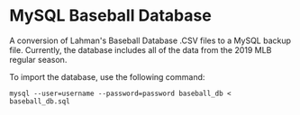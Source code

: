 # MySQL Baseball Database

A conversion of Lahman's Baseball Database .CSV files to a MySQL backup file. Currently, the database includes all of the data from the 2019 MLB regular season.

To import the database, use the following command:

`mysql --user=username --password=password baseball_db < baseball_db.sql`
